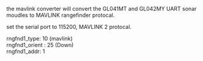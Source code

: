 the mavlink converter will convert the GL041MT and GL042MY UART sonar moudles to MAVLINK rangefinder protocal.     
     
set the serial port to 115200, MAVLINK 2 protocal.     
    
rngfnd1_type: 10 (mavlink)     
rngfnd1_orient : 25 (Down)     
rngfnd1_addr: 1     
